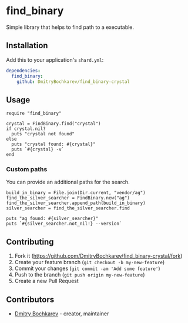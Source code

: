 # find_binary

Simple library that helps to find path to a executable.

## Installation

Add this to your application's `shard.yml`:

```yaml
dependencies:
  find_binary:
    github: DmitryBochkarev/find_binary-crystal
```

## Usage

```crystal
require "find_binary"

crystal = FindBinary.find("crystal")
if crystal.nil?
  puts "crystal not found"
else
  puts "crystal found: #{crystal}"
  puts `#{crystal} -v`
end
```

### Custom paths

You can provide an additional paths for the search.

```crystal
build_in_binary = File.join(Dir.current, "vendor/ag")
find_the_silver_searcher = FindBinary.new("ag")
find_the_silver_searcher.append_path(build_in_binary)
silver_searcher = find_the_silver_searcher.find

puts "ag found: #{silver_searcher}"
puts `#{silver_searcher.not_nil!} --version`
```

## Contributing

1. Fork it (<https://github.com/DmitryBochkarev/find_binary-crystal/fork>)
2. Create your feature branch (`git checkout -b my-new-feature`)
3. Commit your changes (`git commit -am 'Add some feature'`)
4. Push to the branch (`git push origin my-new-feature`)
5. Create a new Pull Request

## Contributors

- [Dmitry Bochkarev](https://github.com/DmitryBochkarev) - creator, maintainer
